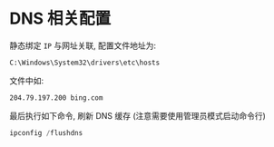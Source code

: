 # DNS 相关配置

静态绑定 `IP` 与网址关联, 配置文件地址为:

`C:\Windows\System32\drivers\etc\hosts`

文件中如:

```shell
204.79.197.200 bing.com
```

最后执行如下命令, 刷新 DNS 缓存 (注意需要使用管理员模式启动命令行)

```powershell
ipconfig /flushdns
```
